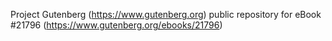 Project Gutenberg (https://www.gutenberg.org) public repository for eBook #21796 (https://www.gutenberg.org/ebooks/21796)
